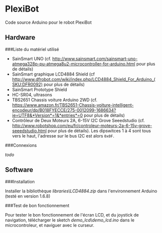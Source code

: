 PlexiBot
============
Code source Arduino pour le robot PlexiBot

Hardware
---------

###Liste du matériel utilisé

 - SainSmart UNO (cf. http://www.sainsmart.com/sainsmart-uno-atmega328p-pu-atmega8u2-microcontroller-for-arduino.html pour plus de détails)
 - SainSmart graphique LCD4884 Shield (cf http://www.dfrobot.com/wiki/index.php/LCD4884_Shield_For_Arduino_(SKU:DFR0092) pour plus de détails)
 - SainSmart Prototype Shield
 - HC-SR04, ultrasons
 - TBS2651 Chassis voiture Arduino 2WD (cf. https://www.amazon.fr/TBS2651-Chassis-voiture-intelligent-encodeur/dp/B018FYECCE/275-0012099-1686634?ie=UTF8&*Version*=1&*entries*=0 pour plus de détails)
 - Contrôleur de Deux Moteurs 2A, 6-15V I2C Grove Seeedstudio (cf. http://www.robotshop.com/eu/fr/controleur-moteurs-2a-6-15v-grove-seeedstudio.html pour plus de détails). Les dipswitces 1 à 4 sont tous vers le haut, l'adresse sur le bus I2C est alors `0x0F`.

###Connexions

*todo*
 
 Software
-------------

###Installation

Installer la bibliothèque *libraries\LCD4884.zip* dans l'environnement Arduino (testé en version 1.6.8)


###Test de bon fonctionnement

Pour tester le bon fonctionnement de l'écran LCD, et du joystick de navigation, télécharger le sketch *demo_lcd\demo_lcd.ino* 
dans le microcontroleur, et naviguer avec le curseur.
